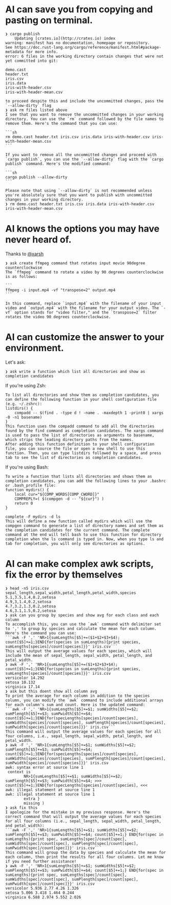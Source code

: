 # AI can save you from copying and pasting on terminal.

````shell
❯ cargo publish
    Updating [crates.io](http://crates.io) index
warning: manifest has no documentation, homepage or repository.
See https://doc.rust-lang.org/cargo/reference/manifest.html#package-metadata for more info.
error: 6 files in the working directory contain changes that were not yet committed into git:

demo.cast
header.txt
iris.csv
iris.data
iris-with-header.csv
iris-with-header-mean.csv

to proceed despite this and include the uncommitted changes, pass the `--allow-dirty` flag
❯ ask rm files listed above
I see that you want to remove the uncommitted changes in your working directory. You can use the `rm` command followed by the file names to remove them. Here's the command that you can use:

```sh
rm demo.cast header.txt iris.csv iris.data iris-with-header.csv iris-with-header-mean.csv
```

If you want to remove all the uncommitted changes and proceed with `cargo publish`, you can use the `--allow-dirty` flag with the `cargo publish` command. Here's the modified command:

```sh
cargo publish --allow-dirty
```

Please note that using `--allow-dirty` is not recommended unless you're absolutely sure that you want to publish with uncommitted changes in your working directory.
❯ rm demo.cast header.txt iris.csv iris.data iris-with-header.csv iris-with-header-mean.csv
````

# AI knows the options you may have never heard of.

Thanks to [@xarsh](https://github.com/xarsh)

````shell
❯ ask create ffmpeg command that rotates input movie 90degree counterclockwise
The `ffmpeg` command to rotate a video by 90 degrees counterclockwise is as follows:

```
ffmpeg -i input.mp4 -vf "transpose=2" output.mp4
```

In this command, replace `input.mp4` with the filename of your input video and `output.mp4` with the filename for your output video. The `-vf` option stands for "video filter," and the `transpose=2` filter rotates the video 90 degrees counterclockwise.
````

# AI can customize the answer to your environment.

Let's ask:

```shell
❯ ask write a function which list all directories and show as completion candidates
```

If you're using Zsh:
````shell
To list all directories and show them as completion candidates, you can define the following function in your shell configuration file (e.g. ~/.zshrc):
listdirs() {
    compadd -- $(find . -type d ! -name . -maxdepth 1 -print0 | xargs -0 -n1 basename)
}
This function uses the compadd command to add all the directories found by the find command as completion candidates. The xargs command is used to pass the list of directories as arguments to basename, which strips the leading directory paths from the names.
After adding this function definition to your shell configuration file, you can source the file or open a new shell to use this function. Then, you can type listdirs followed by a space, and press tab to see the list of directories as completion candidates.
````

If you're using Bash:
````shell
To write a function that lists all directories and shows them as completion candidates, you can add the following lines to your .bashrc or .bash_profile file:
function mydirs() {
    local cur="${COMP_WORDS[COMP_CWORD]}"
    COMPREPLY=( $(compgen -d -- "${cur}") )
    return 0
}

complete -F mydirs -d ls
This will define a new function called mydirs which will use the compgen command to generate a list of directory names and set them as the completion candidates for the current command. The complete command at the end will tell bash to use this function for directory completion when the ls command is typed in. Now, when you type ls and tab for completion, you will only see directories as options.
````

# AI can make complex awk scripts, fix the error by themselves

````
❯ head -n5 iris.csv
sepal_length,sepal_width,petal_length,petal_width,species
5.1,3.5,1.4,0.2,setosa
4.9,3,1.4,0.2,setosa
4.7,3.2,1.3,0.2,setosa
4.6,3.1,1.5,0.2,setosa
❯ ask can you group by species and show avg for each class and each column
To accomplish this, you can use the `awk` command with delimiter set to ',' to group by species and calculate the mean for each column. Here's the command you can use:
```awk -F ',' 'NR>1{sumLengths[$5]+=($1+$2+$3+$4); count[$5]+=1;}END{for(species in sumLengths){print species, sumLengths[species]/count[species]}}' iris.csv```
This will output the average values for each species, which will include the mean of sepal_length, sepal_width, petal_length, and petal_width.
❯ awk -F ',' 'NR>1{sumLengths[$5]+=($1+$2+$3+$4); count[$5]+=1;}END{for(species in sumLengths){print species, sumLengths[species]/count[species]}}' iris.csv
versicolor 14.292
setosa 10.132
virginica 17.14
❯ ask but this doent show all column avg
To print the average for each column in addition to the species column, you can modify the `awk` command to include additional arrays for each column's sum and count. Here is the updated command:
```awk -F ',' 'NR>1{sumLengths[$5]+=$1; sumWidths[$5]+=$2; sumPlength[$5]+=$3; sumPwidth[$5]+=$4; count[$5]+=1;}END{for(specLengths[species]/count[species], sumWidths[species]/count[species], sumPlength[species]/count[species], sumPwidth[species]/count[species]}}' iris.csv```
This command will output the average values for each species for all four columns, i.e., sepal_length, sepal_width, petal_length, and petal_width.
❯ awk -F ',' 'NR>1{sumLengths[$5]+=$1; sumWidths[$5]+=$2; sumPlength[$5]+=$3; sumPwidth[$5]+=$4; count[$5]+=1;}END{for(specLengths[species]/count[species], sumWidths[species]/count[species], sumPlength[species]/count[species], sumPwidth[species]/count[species]}}' iris.csv
awk: syntax error at source line 1
 context is
        NR>1{sumLengths[$5]+=$1; sumWidths[$5]+=$2; sumPlength[$5]+=$3; sumPwidth[$5]+=$4; >>>  count[$5]+=1;}END{for(specLengths[species]/count[species], <<<
awk: illegal statement at source line 1
awk: illegal statement at source line 1
        extra }
        missing )
❯ ask fix this
I apologize for the mistake in my previous response. Here's the correct command that will output the average values for each species for all four columns (i.e., sepal_length, sepal_width, petal_length, and petal_width):
```awk -F ',' 'NR>1{sumLengths[$5]+=$1; sumWidths[$5]+=$2; sumPlength[$5]+=$3; sumPwidth[$5]+=$4; count[$5]+=1;} END{for(spec in sumLengths){print spec, sumLengths[spec]/count[spec], sumWidths[spec]/count[spec], sumPlength[spec]/count[spec], sumPwidth[spec]/count[spec]}}' iris.csv```
This command will group the data by species and calculate the mean for each column, then print the results for all four columns. Let me know if you need further assistance!
❯ awk -F ',' 'NR>1{sumLengths[$5]+=$1; sumWidths[$5]+=$2; sumPlength[$5]+=$3; sumPwidth[$5]+=$4; count[$5]+=1;} END{for(spec in sumLengths){print spec, sumLengths[spec]/count[spec], sumWidths[spec]/count[spec], sumPlength[spec]/count[spec], sumPwidth[spec]/count[spec]}}' iris.csv
versicolor 5.936 2.77 4.26 1.326
setosa 5.006 3.418 1.464 0.244
virginica 6.588 2.974 5.552 2.026
````
